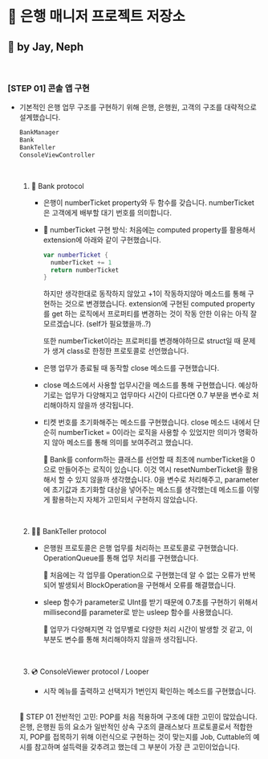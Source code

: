 # 🏢 은행 매니저 프로젝트 저장소

## 📱 by Jay, Neph

<br/>

### [STEP 01] 콘솔 앱 구현

- 기본적인 은행 업무 구조를 구현하기 위해 은행, 은행원, 고객의 구조를 대략적으로 설계했습니다.

  ```swift
  BankManager
  Bank
  BankTeller
  ConsoleViewController
  ```

  <br/>

  1. 🏢 Bank protocol

     - 은행이 numberTicket property와 두 함수를 갖습니다. numberTicket은 고객에게 배부할 대기 번호를 의미합니다. 

     - 🧐 numberTicket 구현 방식: 처음에는 computed property를 활용해서 extension에 아래와 같이 구현했습니다.

       ```swift
       var numberTicket {
         numberTicket += 1
         return numberTicket
       }
       ```

       하지만 생각한대로 동작하지 않았고 +1이 작동하지않아 메소드를 통해 구현하는 것으로 변경했습니다. extension에 구현된 computed property를 get 하는 로직에서 프로퍼티를 변경하는 것이 작동 안한 이유는 아직 잘 모르겠습니다. (self가 필요했을까..?)

       또한 numberTicket이라는 프로퍼티를 변경해야하므로 struct일 때 문제가 생겨 class로 한정한 프로토콜로 선언했습니다.

     - 은행 업무가 종료될 때 동작할 close 메소드를 구현했습니다. 

     - close 메소드에서 사용할 업무시간을 메소드를 통해 구현했습니다. 예상하기로는 업무가 다양해지고 업무마다 시간이 다르다면 0.7 부분을 변수로 처리해야하지 않을까 생각됩니다.

     - 티켓 번호를 초기화해주는 메소드를 구현했습니다. close 메소드 내에서 단순히 numberTicket = 0이라는 로직을 사용할 수 있었지만 의미가 명확하지 않아 메소드를 통해 의미를 보여주려고 했습니다. 

       🧐 Bank를 conform하는 클래스를 선언할 때 최초에 numberTicket을 0으로 만들어주는 로직이 있습니다. 이것 역시 resetNumberTicket을 활용해서 할 수 있지 않을까 생각했습니다. 0을 변수로 처리해주고, parameter에 초기값과 초기화할 대상을 넣어주는 메소드를 생각했는데 메소드를 이렇게 활용하는지 자체가 고민되서 구현하지 않았습니다.

     <br/>

  2. 🙋 BankTeller protocol

     - 은행원 프로토콜은 은행 업무를 처리하는 프로토콜로 구현했습니다. OperationQueue를 통해 업무 처리를 구현했습니다. 

       🧐 처음에는 각 업무를 Operation으로 구현했는데 알 수 없는 오류가 반복되어 발생되서 BlockOperation을 구현해서 오류를 해결했습니다.

     - sleep 함수가 parameter로 UInt를 받기 때문에 0.7초를 구현하기 위해서 millisecond를 parameter로 받는 usleep 함수를 사용했습니다.

       🧐 업무가 다양해지면 각 업무별로 다양한 처리 시간이 발생할 것 같고, 이 부분도 변수를 통해 처리해야하지 않을까 생각됩니다.

     <br/>

  3. 💿 ConsoleViewer protocol / Looper
     - 시작 메뉴를 출력하고 선택지가 1번인지 확인하는 메소드를 구현했습니다.

  <br/>

  🧐 STEP 01 전반적인 고민: POP를 처음 적용하며 구조에 대한 고민이 많았습니다. 은행, 은행원 등의 요소가 일반적인 상속 구조의 클래스보다 프로토콜로서 적합한지, POP를 접목하기 위해 이런식으로 구현하는 것이 맞는지를 Job, Cuttable의 예시를 참고하며 설득력을 갖추려고 했는데 그 부분이 가장 큰 고민이었습니다. 

